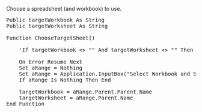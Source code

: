 Choose a spreadsheet (and workbook) to use.

<pre>
Public targetWorkbook As String
Public targetWorksheet As String

Function ChooseTargetSheet()
    
    'If targetWorkbook <> "" And targetWorksheet <> "" Then Exit Function
    
    On Error Resume Next
    Set aRange = Nothing
    Set aRange = Application.InputBox("Select Workbook and Sheet", Type:=8)
    If aRange Is Nothing Then End
    
    targetWorkbook = aRange.Parent.Parent.Name
    targetWorksheet = aRange.Parent.Name
End Function
</pre>
